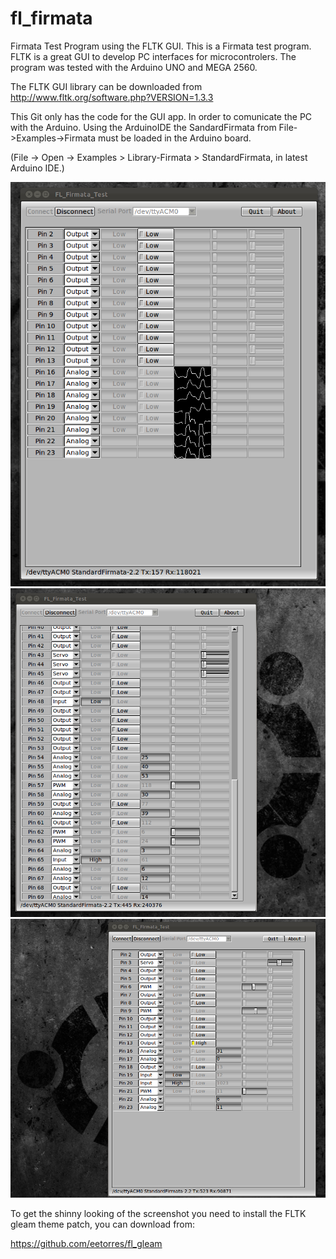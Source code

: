 fl_firmata
==========

Firmata Test Program using the FLTK GUI. This is a Firmata test program. FLTK is a great GUI to develop PC interfaces for microcontrolers. The program was tested with the Arduino UNO and MEGA 2560. 

The FLTK GUI library can be downloaded from http://www.fltk.org/software.php?VERSION=1.3.3

This Git only has the code for the GUI app. In order to comunicate the PC with the Arduino. Using the ArduinoIDE the SandardFirmata from File->Examples->Firmata must be loaded in the Arduino board.

(File -> Open -> Examples > Library-Firmata > StandardFirmata, in latest Arduino IDE.)

<img src="https://github.com/eetorres/fl_firmata/blob/master/imgs/arduino-uno-scopes.png?raw=true" alt="Mega"> 

<img src="https://github.com/eetorres/fl_firmata/blob/master/imgs/arduino_mega.png?raw=true" alt="Mega">

<img src="https://github.com/eetorres/fl_firmata/blob/master/imgs/arduino_uno.png?raw=true" alt="Mega"> 

To get the shinny looking of the screenshot you need to install the FLTK gleam theme patch, you can download from:

https://github.com/eetorres/fl_gleam
